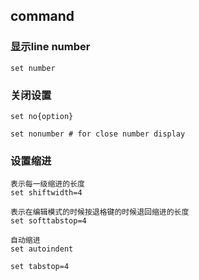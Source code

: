 ## command

### 显示line number

    set number

### 关闭设置

    set no{option}

    set nonumber # for close number display
    
### 设置缩进
    
    表示每一级缩进的长度
    set shiftwidth=4

    表示在编辑模式的时候按退格键的时候退回缩进的长度
    set softtabstop=4

    自动缩进
    set autoindent

    set tabstop=4

